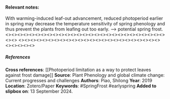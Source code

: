 #### **Relevant notes**:
With warming-induced leaf-out advancement, reduced photoperiod earlier in spring may decrease the temperature sensitivity of spring phenology and thus prevent the plants from leafing out too early. --> potential spring frost.
<><><><><><><><><><><><><><><><><><><><><><><><><><><><><>
<><><><><><><><><><><><><><><><><><><><><><><><><><><><><>
##### References
**Cross references**: 
[[Photoperiod limitation as a way to protect leaves against frost damage]]
**Source**: Plant Phenology and global climate change: Current progresses and challenges
**Authors**: Piao, Shilong
**Year**: 2019
**Location**: Zotero/Paper
**Keywords**:  #SpringFrost  #earlyspring 
**Added to slipbox on**: 13 September 2024. 